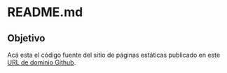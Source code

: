 # README.md

## Objetivo

Acá esta el código fuente del sitio de páginas estáticas publicado en este [URL de dominio Github](danielzamo.github.io).


